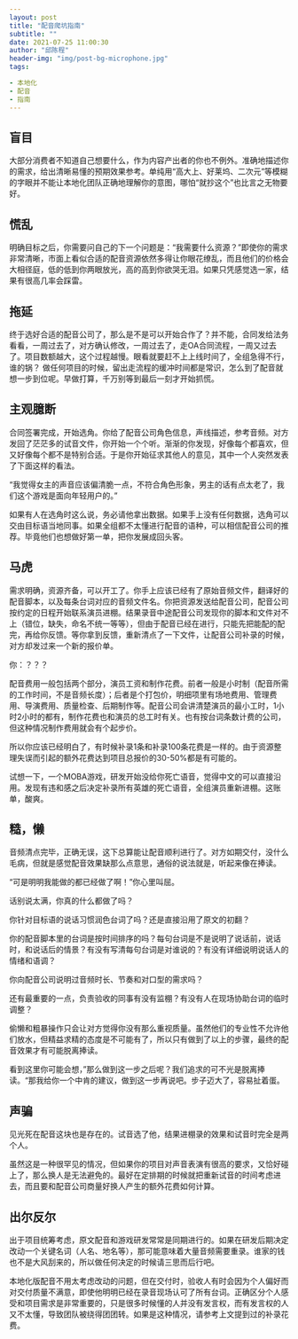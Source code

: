 ```yaml
---
layout: post
title: "配音爬坑指南"
subtitle: ""
date: 2021-07-25 11:00:30
author: "邱陈程"
header-img: "img/post-bg-microphone.jpg"
tags:

- 本地化
- 配音
- 指南 
---
```


## 盲目
大部分消费者不知道自己想要什么，作为内容产出者的你也不例外。准确地描述你的需求，给出清晰易懂的预期效果参考。单纯用“高大上、好莱坞、二次元”等模糊的字眼并不能让本地化团队正确地理解你的意图，哪怕“就抄这个”也比言之无物要好。
## 慌乱
明确目标之后，你需要问自己的下一个问题是：“我需要什么资源？”即使你的需求非常清晰，市面上看似合适的配音资源依然多得让你眼花缭乱，而且他们的价格会大相径庭，低的低到你两眼放光，高的高到你欲哭无泪。如果只凭感觉选一家，结果有很高几率会踩雷。
## 拖延
终于选好合适的配音公司了，那么是不是可以开始合作了？并不能，合同发给法务看看，一周过去了，对方确认修改，一周过去了，走OA合同流程，一周又过去了。项目数额越大，这个过程越慢。眼看就要赶不上上线时间了，全组急得不行，谁的锅？
做任何项目的时候，留出走流程的缓冲时间都是常识，怎么到了配音就想一步到位呢。早做打算，千万别等到最后一刻才开始抓慌。
## 主观臆断
合同签署完成，开始选角。你给了配音公司角色信息，声线描述，参考音频。对方发回了茫茫多的试音文件，你开始一个个听。渐渐的你发现，好像每个都喜欢，但又好像每个都不是特别合适。于是你开始征求其他人的意见，其中一个人突然发表了下面这样的看法。

“我觉得女主的声音应该偏清脆一点，不符合角色形象，男主的话有点太老了，我们这个游戏是面向年轻用户的。”

如果有人在选角时这么说，务必请他拿出数据。如果手上没有任何数据，选角可以交由目标语当地同事。如果全组都不太懂进行配音的语种，可以相信配音公司的推荐。毕竟他们也想做好第一单，把你发展成回头客。
## 马虎

需求明确，资源齐备，可以开工了。你手上应该已经有了原始音频文件，翻译好的配音脚本，以及每条台词对应的音频文件名。你把资源发送给配音公司，配音公司按约定的日程开始联系演员进棚。结果录音中途配音公司发现你的脚本和文件对不上（错位，缺失，命名不统一等等），但由于配音已经在进行，只能先把能配的配完，再给你反馈。等你拿到反馈，重新清点了一下文件，让配音公司补录的时候，对方却发过来一个新的报价单。

你：？？？

配音费用一般包括两个部分，演员工资和制作花费。前者一般是小时制（配音所需的工作时间，不是音频长度）；后者是个打包价，明细项里有场地费用、管理费用、导演费用、质量检查、后期制作等。配音公司会讲清楚演员的最小工时，1小时2小时的都有，制作花费也和演员的总工时有关。也有按台词条数计费的公司，但这种情况制作费用就会有个起步价。

所以你应该已经明白了，有时候补录1条和补录100条花费是一样的。由于资源整理失误而引起的额外花费达到项目总报价的30-50%都是有可能的。

试想一下，一个MOBA游戏，研发开始没给你死亡语音，觉得中文的可以直接沿用。发现有违和感之后决定补录所有英雄的死亡语音，全组演员重新进棚。这账单，酸爽。
## 糙，懒

音频清点完毕，正确无误，这下总算能让配音顺利进行了。对方如期交付，没什么毛病，但就是感觉配音效果缺那么点意思，通俗的说法就是，听起来像在捧读。

“可是明明我能做的都已经做了啊！”你心里叫屈。

话别说太满，你真的什么都做了吗？

你针对目标语的说话习惯润色台词了吗？还是直接沿用了原文的初翻？

你的配音脚本里的台词是按时间排序的吗？每句台词是不是说明了说话前，说话时，和说话后的情景？有没有写清每句台词是对谁说的？有没有详细说明说话人的情绪和语调？

你向配音公司说明过音频时长、节奏和对口型的需求吗？

还有最重要的一点，负责验收的同事有没有监棚？有没有人在现场协助台词的临时调整？

偷懒和粗暴操作只会让对方觉得你没有那么重视质量。虽然他们的专业性不允许他们放水，但精益求精的态度是不可能有了，所以只有做到了以上的步骤，最终的配音效果才有可能脱离捧读。

看到这里你可能会想，”那么做到这一步之后呢？我们追求的可不光是脱离捧读。“那我给你一个中肯的建议，做到这一步再说吧。步子迈大了，容易扯着蛋。
## 声骗

见光死在配音这块也是存在的。试音选了他，结果进棚录的效果和试音时完全是两个人。

虽然这是一种很罕见的情况，但如果你的项目对声音表演有很高的要求，又恰好碰上了，那么换人是无法避免的。最好在定排期的时候就把重新试音的时间考虑进去，而且要和配音公司商量好换人产生的额外花费如何计算。
## 出尔反尔

出于项目统筹考虑，原文配音和游戏研发常常是同期进行的。如果在研发后期决定改动一个关键名词（人名、地名等），那可能意味着大量音频需要重录。谁家的钱也不是大风刮来的，所以做任何决定的时候请三思而后行吧。

本地化版配音不用太考虑改动的问题，但在交付时，验收人有时会因为个人偏好而对交付质量不满意，即使他明明已经在录音现场认可了所有台词。正确区分个人感受和项目需求是非常重要的，只是很多时候懂的人并没有发言权，而有发言权的人又不太懂，导致团队被绕得团团转。如果是这种情况，请参考上文提到过的补录花费。